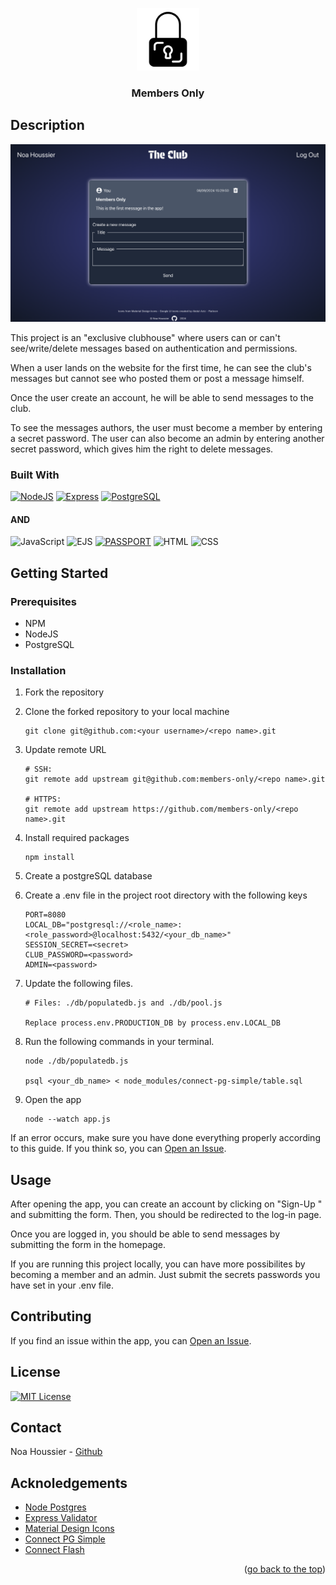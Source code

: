 <a id="top"></a>

<div align="center">
    <a href="https://github.com/NestorNebula/members-only">
        <img src="./public/assets/icons/icon.png" alt="Project Logo" width="100" height="100" />
    </a>
    
<h3>Members Only</h3>
</div>

## Description

![Project Screenshot](./public/assets/images/screenshot.png)

This project is an "exclusive clubhouse" where users can or can't see/write/delete messages based on authentication and permissions.

When a user lands on the website for the first time, he can see the club's messages but cannot see who posted them or post a message himself.

Once the user create an account, he will be able to send messages to the club.

To see the messages authors, the user must become a member by entering a secret password. The user can also become an admin by entering another secret password, which gives him the right to delete messages.

### Built With

[![NodeJS](https://skillicons.dev/icons?i=nodejs&theme=light)](https://nodejs.org/)
[![Express](https://skillicons.dev/icons?i=express&theme=light)](https://expressjs.com/)
[![PostgreSQL](https://skillicons.dev/icons?i=postgresql&theme=light)](https://www.postgresql.org/)

#### AND

![JavaScript](https://shields.io/badge/JavaScript-F7DF1E?logo=JavaScript&logoColor=white&style=for-the-badge)
![EJS](https://img.shields.io/badge/-EJS-B4CA65?style=for-the-badge&logo=ejs&logoColor=white)
[![PASSPORT](https://img.shields.io/badge/-Passport-34E27A?style=for-the-badge&logo=passport&logoColor=white)](https://www.passportjs.org/)
![HTML](https://img.shields.io/badge/HTML-E34F26?style=for-the-badge&logo=html5&logoColor=white)
![CSS](https://img.shields.io/badge/CSS-1572B6?style=for-the-badge&logo=css3&logoColor=white)

## Getting Started

### Prerequisites

- NPM
- NodeJS
- PostgreSQL

### Installation

1. Fork the repository
2. Clone the forked repository to your local machine
   ```
   git clone git@github.com:<your username>/<repo name>.git
   ```
3. Update remote URL

   ```
   # SSH:
   git remote add upstream git@github.com:members-only/<repo name>.git

   # HTTPS:
   git remote add upstream https://github.com/members-only/<repo name>.git
   ```

4. Install required packages
   ```
   npm install
   ```
5. Create a postgreSQL database
6. Create a .env file in the project root directory with the following keys
   ```
   PORT=8080
   LOCAL_DB="postgresql://<role_name>:<role_password>@localhost:5432/<your_db_name>"
   SESSION_SECRET=<secret>
   CLUB_PASSWORD=<password>
   ADMIN=<password>
   ```
7. Update the following files.

   ```
   # Files: ./db/populatedb.js and ./db/pool.js

   Replace process.env.PRODUCTION_DB by process.env.LOCAL_DB
   ```

8. Run the following commands in your terminal.

   ```
   node ./db/populatedb.js

   psql <your_db_name> < node_modules/connect-pg-simple/table.sql
   ```

9. Open the app
   ```
   node --watch app.js
   ```

If an error occurs, make sure you have done everything properly according to this guide. If you think so, you can <a href="https://github.com/NestorNebula/members-only/issues">Open an Issue</a>.

## Usage

After opening the app, you can create an account by clicking on "Sign-Up " and submitting the form. Then, you should be redirected to the log-in page.

Once you are logged in, you should be able to send messages by submitting the form in the homepage.

If you are running this project locally, you can have more possibilites by becoming a member and an admin. Just submit the secrets passwords you have set in your .env file.

## Contributing

If you find an issue within the app, you can <a href="https://github.com/NestorNebula/inventory-application/issues">Open an Issue</a>.

## License

[![MIT License](https://img.shields.io/badge/License-MIT-darkcyan.svg?style=for-the-badge)](https://github.com/NestorNebula/members-only/blob/main/LICENSE)

## Contact

Noa Houssier - [Github](https://github.com/NestorNebula)

## Acknoledgements

- [Node Postgres](https://github.com/brianc/node-postgres)
- [Express Validator](https://express-validator.github.io/)
- [Material Design Icons](https://pictogrammers.com/library/mdi/)
- [Connect PG Simple](https://www.npmjs.com/package/connect-pg-simple)
- [Connect Flash](https://www.npmjs.com/package/connect-flash)

<p align='right'>(<a href='#top'>go back to the top</a>)</p>
